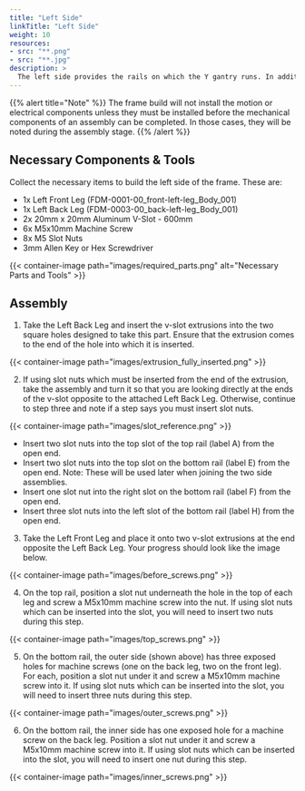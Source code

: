 ```yaml
---
title: "Left Side"
linkTitle: "Left Side"
weight: 10
resources:
- src: "**.png"
- src: "**.jpg"
description: >
  The left side provides the rails on which the Y gantry runs. In addition, most of the cables are routed to the front left of the machine as that is where the controller ultimately lives.
---
```


{{% alert title="Note" %}}
The frame build will not install the motion or electrical components unless they must be installed before the mechanical components of an assembly can be completed. In those cases, they will be noted during the assembly stage.
{{% /alert %}}


## Necessary Components & Tools

Collect the necessary items to build the left side of the frame. These are:

* 1x Left Front Leg (FDM-0001-00_front-left-leg_Body_001)
* 1x Left Back Leg (FDM-0003-00_back-left-leg_Body_001)
* 2x 20mm x 20mm Aluminum V-Slot - 600mm
* 6x M5x10mm Machine Screw
* 8x M5 Slot Nuts
* 3mm Allen Key or Hex Screwdriver

{{< container-image path="images/required_parts.png" alt="Necessary Parts and Tools" >}}

## Assembly

1. Take the Left Back Leg and insert the v-slot extrusions into the two square holes designed to take this part. Ensure that the extrusion comes to the end of the hole into which it is inserted.

{{< container-image path="images/extrusion_fully_inserted.png" >}}

2. If using slot nuts which must be inserted from the end of the extrusion, take the assembly and turn it so that you are looking directly at the ends of the v-slot opposite to the attached Left Back Leg. Otherwise, continue to step three and note if a step says you must insert slot nuts.

{{< container-image path="images/slot_reference.png" >}}

* Insert two slot nuts into the top slot of the top rail (label A) from the open end. 
* Insert two slot nuts into the top slot on the bottom rail (label E) from the open end. Note: These will be used later when joining the two side assemblies.
* Insert one slot nut into the right slot on the bottom rail (label F) from the open end. 
* Insert three slot nuts into the left slot of the bottom rail (label H) from the open end. 

3. Take the Left Front Leg and place it onto two v-slot extrusions at the end opposite the Left Back Leg. Your progress should look like the image below.

{{< container-image path="images/before_screws.png" >}}

4. On the top rail, position a slot nut underneath the hole in the top of each leg and screw a M5x10mm machine screw into the nut. If using slot nuts which can be inserted into the slot, you will need to insert two nuts during this step.

{{< container-image path="images/top_screws.png" >}}

5. On the bottom rail, the outer side (shown above) has three exposed holes for machine screws (one on the back leg, two on the front leg). For each, position a slot nut under it and screw a M5x10mm machine screw into it. If using slot nuts which can be inserted into the slot, you will need to insert three nuts during this step. 

{{< container-image path="images/outer_screws.png" >}}

6. On the bottom rail, the inner side has one exposed hole for a machine screw on the back leg. Position a slot nut under it and screw a M5x10mm machine screw into it. If using slot nuts which can be inserted into the slot, you will need to insert one nut during this step. 

{{< container-image path="images/inner_screws.png" >}}



